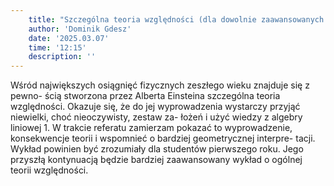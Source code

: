 ```yaml
---
    title: "Szczególna teoria względności (dla dowolnie zaawansowanych studentów)"
    author: 'Dominik Gdesz'
    date: '2025.03.07'
    time: '12:15'
    description: ''
---
```


Wśród największych osiągnięć fizycznych zeszłego wieku znajduje się z pewno-
ścią stworzona przez Alberta Einsteina szczególna teoria względności. Okazuje się,
że do jej wyprowadzenia wystarczy przyjąć niewielki, choć nieoczywisty, zestaw za-
łożeń i użyć wiedzy z algebry liniowej 1. W trakcie referatu zamierzam pokazać to
wyprowadzenie, konsekwencje teorii i wspomnieć o bardziej geometrycznej interpre-
tacji.
Wykład powinien być zrozumiały dla studentów pierwszego roku. Jego przyszłą
kontynuacją będzie bardziej zaawansowany wykład o ogólnej teorii względności.

